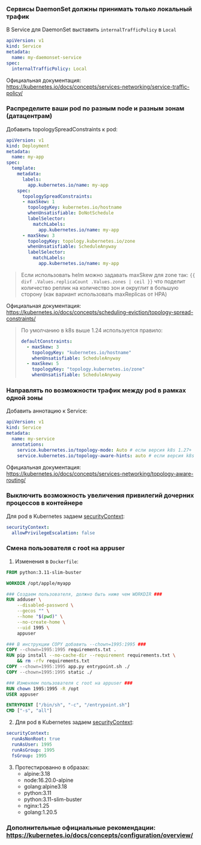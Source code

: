 ### Сервисы DaemonSet должны принимать только локальный трафик

В Service для DaemonSet выставить `internalTrafficPolicy` в `Local`
```yaml
apiVersion: v1
kind: Service
metadata:
  name: my-daemonset-service
spec:
  internalTrafficPolicy: Local
```

Официальная документация: https://kubernetes.io/docs/concepts/services-networking/service-traffic-policy/

### Распределите ваши pod по разным node и разным зонам (датацентрам)

Добавить topologySpreadConstraints к pod:
```yaml
apiVersion: v1
kind: Deployment
metadata:
  name: my-app
spec:
  template:
    metadata:
      labels:
        app.kubernetes.io/name: my-app
    spec:
      topologySpreadConstraints:
      - maxSkew: 1
        topologyKey: kubernetes.io/hostname
        whenUnsatisfiable: DoNotSchedule
        labelSelector:
          matchLabels:
            app.kubernetes.io/name: my-app
      - maxSkew: 3
        topologyKey: topology.kubernetes.io/zone
        whenUnsatisfiable: ScheduleAnyway
        labelSelector:
          matchLabels:
            app.kubernetes.io/name: my-app
```
> Если использовать helm можно задавать maxSkew для zone так: `{{ divf .Values.replicaCount .Values.zones | ceil }}` что поделит количество реплик на количество зон и округлит в большую сторону (как вариант использовать maxReplicas от HPA)

Официальная документация: https://kubernetes.io/docs/concepts/scheduling-eviction/topology-spread-constraints/

> По умолчанию в k8s выше 1.24 используется правило:
> ```yaml
> defaultConstraints:
>   - maxSkew: 3
>     topologyKey: "kubernetes.io/hostname"
>     whenUnsatisfiable: ScheduleAnyway
>   - maxSkew: 5
>     topologyKey: "topology.kubernetes.io/zone"
>     whenUnsatisfiable: ScheduleAnyway
> ```

### Направлять по возможности трафик между pod в рамках одной зоны

Добавить аннотацию к Service:
```yaml
apiVersion: v1
kind: Service
metadata:
  name: my-service
  annotations:
    service.kubernetes.io/topology-mode: Auto # если версия k8s 1.27+
    service.kubernetes.io/topology-aware-hints: auto # если версия k8s меньше 1.27
```

Официальная документация: https://kubernetes.io/docs/concepts/services-networking/topology-aware-routing/

### Выключить возможность увеличения привилегий дочерних процессов в контейнере

Для pod в Kubernetes задаем [securityContext](https://kubernetes.io/docs/tasks/configure-pod-container/security-context/):
```yaml
securityContext:
  allowPrivilegeEscalation: false
```

### Смена пользователя с root на appuser

1. Изменения в `Dockerfile`:
```Dockerfile
FROM python:3.11-slim-buster

WORKDIR /opt/apple/myapp

### Создаем пользователя, должно быть ниже чем WORKDIR ###
RUN adduser \
    --disabled-password \
    --gecos "" \
    --home "$(pwd)" \
    --no-create-home \
    --uid 1995 \
    appuser

### В инструкции COPY добавить --chown=1995:1995 ###
COPY --chown=1995:1995 requirements.txt .
RUN pip install --no-cache-dir --requirement requirements.txt \
    && rm -rfv requirements.txt
COPY --chown=1995:1995 app.py entrypoint.sh ./
COPY --chown=1995:1995 static ./

### Изменяем пользователя с root на appuser ###
RUN chown 1995:1995 -R /opt
USER appuser

ENTRYPOINT ["/bin/sh", "-c", "/entrypoint.sh"]
CMD ["-s", "all"]
```  

2. Для pod в Kubernetes задаем [securityContext](https://kubernetes.io/docs/tasks/configure-pod-container/security-context/):
```yaml
securityContext:
  runAsNonRoot: true
  runAsUser: 1995
  runAsGroup: 1995
  fsGroup: 1995
```
3. Протестированно в образах:
   - alpine:3.18
   - node:16.20.0-alpine
   - golang:alpine3.18
   - python:3.11
   - python:3.11-slim-buster
   - nginx:1.25
   - golang:1.20.5

### Дополнительные официальные рекомендации: https://kubernetes.io/docs/concepts/configuration/overview/
